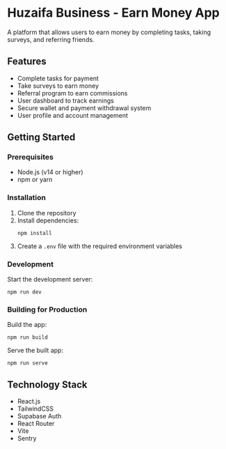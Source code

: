 # Huzaifa Business - Earn Money App

A platform that allows users to earn money by completing tasks, taking surveys, and referring friends.

## Features

- Complete tasks for payment
- Take surveys to earn money
- Referral program to earn commissions
- User dashboard to track earnings
- Secure wallet and payment withdrawal system
- User profile and account management

## Getting Started

### Prerequisites

- Node.js (v14 or higher)
- npm or yarn

### Installation

1. Clone the repository
2. Install dependencies:
   ```
   npm install
   ```
3. Create a `.env` file with the required environment variables

### Development

Start the development server:

```
npm run dev
```

### Building for Production

Build the app:

```
npm run build
```

Serve the built app:

```
npm run serve
```

## Technology Stack

- React.js
- TailwindCSS
- Supabase Auth
- React Router
- Vite
- Sentry